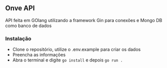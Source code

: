 ## Onve API
API feita em GOlang utilizando a framework Gin para conexões e Mongo DB como banco de dados



### Instalação

* Clone o repositório, utilize o .env.example para criar os dados
* Preencha as informações
* Abra o terminal e digite `go install` e depois `go run .`